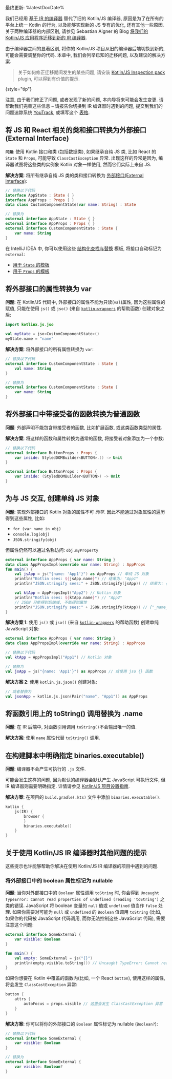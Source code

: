 [//]: # (title: 将 Kotlin/JS 项目迁移到 IR 编译器)

最终更新: %latestDocDate%

我们已经用 [基于 IR 的编译器](js-ir-compiler.md) 替代了旧的 Kotlin/JS 编译器,
原因是为了在所有的平台上统一 Kotlin 的行为, 以及能够实现新的 JS 专有的优化, 还有其他一些原因.
关于两种编译器的内部区别, 请参见 Sebastian Aigner 的 Blog
[将我们的 Kotlin/JS 应用程序迁移到新的 IR 编译器](https://dev.to/kotlin/migrating-our-kotlin-js-app-to-the-new-ir-compiler-3o6i).

由于编译器之间的显著区别, 将你的 Kotlin/JS 项目从旧的编译器后端切换到新的,
可能会需要调整你的代码. 本章中, 我们会列举已知的迁移问题, 以及建议的解决方案.

> 关于如何修正迁移期间发生的某些问题, 请安装
> [Kotlin/JS Inspection pack](https://plugins.jetbrains.com/plugin/17183-kotlin-js-inspection-pack/) plugin,
> 可以得到有价值的提示.
>
{style="tip"}

注意, 由于我们修正了问题, 或者发现了新的问题, 本向导将来可能会发生变更. 请帮助我们完善这些信息 –
请报告你切换到 IR 编译器时遇到的问题, 提交到我们的问题追踪系统 [YouTrack](https://kotl.in/issue),
或填写这个 [表格](https://surveys.jetbrains.com/s3/ir-be-migration-issue).

## 将 JS 和 React 相关的类和接口转换为外部接口(External Interface)

**`问题`**: 使用 Kotlin 接口和类 (包括数据类), 如果继承自纯 JS 类, 比如 React 的 `State` 和 `Props`,
  可能导致 `ClassCastException` 异常. 出现这样的异常是因为, 编译器试图将这些类的实例象 Kotlin 对象一样使用,
  然而它们实际上来自 JS.

**解决方案**: 将所有继承自纯 JS 类的类和接口转换为 [外部接口(External Interface)](js-interop.md#external-interfaces):

```kotlin
// 替换以下代码
interface AppState : State { }
interface AppProps : Props { }
data class CustomComponentState(var name: String) : State
```

```kotlin
// 替换为
external interface AppState : State { }
external interface AppProps : Props { }
external interface CustomComponentState : State {
    var name: String
}
```

在 IntelliJ IDEA 中, 你可以使用这些 [结构化查找与替换](https://www.jetbrains.com/help/idea/structural-search-and-replace.html)
模板, 将接口自动标记为 `external`:
* [用于 `State` 的模板](https://gist.github.com/SebastianAigner/62119536f24597e630acfdbd14001b98)
* [用于 `Props` 的模板](https://gist.github.com/SebastianAigner/a47a77f5e519fc74185c077ba12624f9)

## 将外部接口的属性转换为 var

**问题**: 在 Kotlin/JS 代码中, 外部接口的属性不能为只读(`val`)属性, 因为这些属性的赋值,
只能在使用 `js()` 或 `jso()` (来自 [`kotlin-wrappers`](https://github.com/JetBrains/kotlin-wrappers) 的帮助函数)
创建对象之后:

```kotlin
import kotlinx.js.jso

val myState = jso<CustomComponentState>()
myState.name = "name"
```

**解决方案**: 将外部接口的所有属性转换为 `var`:

```kotlin
// 替换以下代码
external interface CustomComponentState : State {
    val name: String
}
```

```kotlin
// 替换为
external interface CustomComponentState : State {
    var name: String
}
```

## 将外部接口中带接受者的函数转换为普通函数

**问题**: 外部声明不能包含带接受者的函数, 比如扩展函数, 或这类函数类型的属性.

**解决方案**: 将这样的函数和属性转换为通常的函数, 将接受者对象添加为一个参数:

```kotlin
// 替换以下代码
external interface ButtonProps : Props {
    var inside: StyledDOMBuilder<BUTTON>.() -> Unit
}
```

```kotlin
external interface ButtonProps : Props {
    var inside: (StyledDOMBuilder<BUTTON>) -> Unit
}
```

## 为与 JS 交互, 创建单纯 JS 对象

**问题**: 实现外部接口的 Kotlin 对象的属性不可 _列举_.
因此不能通过对象属性的遍历得到这些属性, 比如:
* `for (var name in obj)`
* `console.log(obj)`
* `JSON.stringify(obj)`

但属性仍然可以通过名称访问: `obj.myProperty`

```kotlin
external interface AppProps { var name: String }
data class AppPropsImpl(override var name: String) : AppProps
fun main() {
    val jsApp = js("{name: 'App1'}") as AppProps // 单纯 JS 对象
    println("Kotlin sees: ${jsApp.name}") // 结果为: "App1"
    println("JSON.stringify sees:" + JSON.stringify(jsApp)) // 结果为: {"name":"App1"} - OK

    val ktApp = AppPropsImpl("App2") // Kotlin 对象
    println("Kotlin sees: ${ktApp.name}") // "App2"
    // JSON 只能得到后端域, 不能得到属性
    println("JSON.stringify sees:" + JSON.stringify(ktApp)) // {"_name_3":"App2"}
}
```

**解决方案 1**: 使用 `js()` 或 `jso()`
  (来自 [`kotlin-wrappers`](https://github.com/JetBrains/kotlin-wrappers) 的帮助函数)
  创建单纯 JavaScript 对象:

```kotlin
external interface AppProps { var name: String }
data class AppPropsImpl(override var name: String) : AppProps
```

```kotlin
// 替换以下代码
val ktApp = AppPropsImpl("App1") // Kotlin 对象
```

```kotlin
// 替换为
val jsApp = js("{name: 'App1'}") as AppProps // 或使用 jso {} 函数
```

**解决方案 2**: 使用 `kotlin.js.json()` 创建对象:

```kotlin
// 或者替换为
val jsonApp = kotlin.js.json(Pair("name", "App1")) as AppProps
```

## 将函数引用上的 toString() 调用替换为 .name

**问题**: 在 IR 后端中, 对函数引用调用 `toString()`不会输出唯一的值.

**解决方案**: 使用 `name` 属性代替 `toString()` 调用.

## 在构建脚本中明确指定 binaries.executable()

**问题**: 编译器不会产生可执行的 `.js` 文件.

可能会发生这样的问题, 因为默认的编译器会默认产生 JavaScript 可执行文件, 但 IR 编译器则需要明确指定.
详情请参见 [Kotlin/JS 项目设置指南](js-project-setup.md#execution-environments).

**解决方案**: 在项目的 `build.gradle(.kts)` 文件中添加 `binaries.executable()`.

```kotlin
kotlin {
    js(IR) {
        browser {
        }
        binaries.executable()
    }
}
```

## 关于使用 Kotlin/JS IR 编译器时其他问题的提示

这些提示也许能够帮助你解决在使用 Kotlin/JS IR 编译器的项目中遇到的问题.

### 将外部接口中的 boolean 属性标记为 nullable

**问题**: 当你对外部接口中的 `Boolean` 属性调用 `toString` 时,
你会得到 `Uncaught TypeError: Cannot read properties of undefined (reading 'toString')` 之类的错误.
JavaScript 将 boolean 变量的 `null` 值或 `undefined` 值当作 `false` 处理.
如果你需要对可能为 `null` 或 `undefined` 的 `Boolean` 值调用 `toString`
(比如, 如果你的代码被 JavaScript 代码调用, 而你无法控制这些 JavaScript 代码),
需要注意这个问题:

```kotlin
external interface SomeExternal {
    var visible: Boolean
}

fun main() {
    val empty: SomeExternal = js("{}")
    println(empty.visible.toString()) // Uncaught TypeError: Cannot read properties of undefined (reading 'toString')
}
```

如果你想要在 Kotlin 中覆盖的函数内(比如, 一个 React `button`), 使用这样的属性, 将会发生 `ClassCastException` 异常:

```kotlin
button {
    attrs {
        autoFocus = props.visible // 这里会发生 ClassCastException 异常
    }
}
```

**解决方案**: 你可以将你的外部接口的 `Boolean` 属性标记为 nullable (`Boolean?`):

```kotlin
// 替换以下代码
external interface SomeExternal {
    var visible: Boolean
}
```

```kotlin
// 替换为
external interface SomeExternal {
    var visible: Boolean?
}
```
